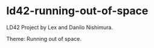 # ld42-running-out-of-space

LD42 Project by Lex and Danilo Nishimura.

Theme: Running out of space.